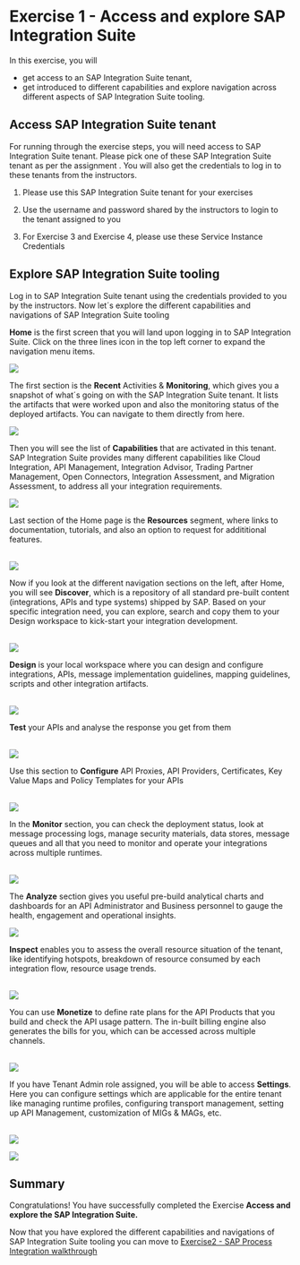 # Exercise 1 - Access and explore SAP Integration Suite

In this exercise, you will

- get access to an SAP Integration Suite tenant,
- get introduced to different capabilities and explore navigation across different aspects of SAP Integration Suite tooling.

## Access SAP Integration Suite tenant

For running through the exercise steps, you will need access to SAP Integration Suite tenant. Please pick one of these SAP Integration Suite tenant as per the assignment . You will also get the credentials to log in to these tenants from the instructors.

1. Please use this SAP Integration Suite tenant for your exercises

2. Use the username and password shared by the instructors to login to the tenant assigned to you

3. For Exercise 3 and Exercise 4, please use these Service Instance Credentials


## Explore SAP Integration Suite tooling

Log in to SAP Integration Suite tenant using the credentials provided to you by the instructors. Now let´s explore the different capabilities and navigations of SAP Integration Suite tooling <br>

**Home** is the first screen that you will land upon logging in to SAP Integration Suite. Click on the three lines icon in the top left corner to expand the navigation menu items. <br>

![](/exercises/ex1/images/ex1_1.png)

The first section is the **Recent** Activities & **Monitoring**, which gives you a snapshot of what´s going on with the SAP Integration Suite tenant. It lists the artifacts that were worked upon and also the monitoring status of the deployed artifacts. You can navigate to them directly from here. <br>

![](/exercises/ex1/images/ex1_2.png)

Then you will see the list of **Capabilities** that are activated in this tenant. SAP Integration Suite provides many different capabilities like Cloud Integration, API Management, Integration Advisor, Trading Partner Management, Open Connectors, Integration Assessment, and Migration Assessment, to address all your integration requirements. <br>

![](/exercises/ex1/images/ex1_3.png)


Last section of the Home page is the **Resources** segment, where links to documentation, tutorials, and also an option to request for addititional features. <br><br>

![](/exercises/ex1/images/ex1_4.png)



Now if you look at the different navigation sections on the left, after Home, you will see **Discover**, which is a repository of all standard pre-built content (integrations, APIs and type systems) shipped by SAP. Based on your specific integration need, you can explore, search and copy them to your Design workspace to kick-start your integration development. <br><br>

![](/exercises/ex1/images/ex1_5.png)



**Design** is your local workspace where you can design and configure integrations, APIs, message implementation guidelines, mapping guidelines, scripts and other integration artifacts. <br><br>

![](/exercises/ex1/images/ex1_6.png)


**Test** your APIs and analyse the response you get from them <br><br>

![](/exercises/ex1/images/ex1_7.png)



Use this section to **Configure** API Proxies, API Providers, Certificates,  Key Value Maps and Policy Templates for your APIs <br><br>

![](/exercises/ex1/images/ex1_8.png)



In the **Monitor** section, you can check the deployment status, look at message processing logs, manage security materials, data stores, message queues and all that you need to monitor and operate your integrations across multiple runtimes. <br><br>

![](/exercises/ex1/images/ex1_9.png)


The **Analyze** section gives you useful pre-build analytical charts and dashboards for an API Administrator and Business personnel to gauge the health, engagement and operational insights.

![](/exercises/ex1/images/ex1_10.png)

**Inspect** enables you to assess the overall resource situation of the tenant, like identifying hotspots, breakdown of resource consumed by each integration flow, resource usage trends. <br><br>

![](/exercises/ex1/images/ex1_11.png)


You can use **Monetize** to define rate plans for the API Products that you build and check the API usage pattern. The in-built billing engine also generates the bills for you, which can be accessed across multiple channels. <br><br>

![](/exercises/ex1/images/ex1_12.png)



If you have Tenant Admin role assigned, you will be able to access **Settings**. Here you can configure settings which are applicable for the entire tenant like managing runtime profiles, configuring transport management, setting up API Management, customization of MIGs & MAGs, etc. <br><br>

![](/exercises/ex1/images/ex1_13.png)

![](/exercises/ex1/images/ex1_14.png)

## Summary

Congratulations! You have successfully completed the Exercise **Access and explore the SAP Integration Suite.**

Now that you have explored the different capabilities and navigations of SAP Integration Suite tooling you can move to [Exercise2 - SAP Process Integration walkthrough](../ex2/README.md)


